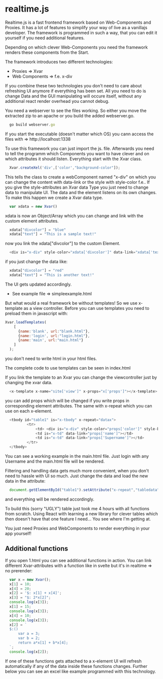 # realtime.js
Realtime.js is a fast frontend framework based on Web-Components and Proxies. It has a lot of features to simplify your way of live as a vanillajs developer. The framework is programmed in such a way, that you can edit it yourself if you need additional features.

Depending on which clever Web-Components you need the framework renders these components from the Start. 

The framework introduces two different technologies: 
- Proxies => Xvar 
- Web Components => f.e. x-div

If you combine these two technologies you don't  need to care about refreshing UI anymore if everything has been set. 
All you need to do is change Data and the GUI manipulating will occure itself, without any additional react render overhead you cannot debug.

You need a webserver to see the files working. So either you move the extracted zip to an apache or you build the added webserver.go. 
```javascript
  go build webserver.go
``` 
If you start the executable (doesn't matter which OS) you cann access the files with => http://localhost:1338

To use this framework you can just import the js. file. 
Afterwards you need to tell the programm which Components you want to have clever and on which attributes it should listen. 
Everything start with the Xvar class. 

```javascript
  Xvar.createXel('div',['color',"background-color"]);
```

This tells the class to create a webComponent named "x-div" on which you can change the content with data-link or the style with style-color f.e.. 
If you give the style-attributes an Xvar data Type you just need to change data to manipulate UI. The data and the element listens on its own changes. 
To make this happen we create a Xvar data type. 

```javascript
  var xdata = new Xvar()
```

xdata is now an Object/Array which you can change and link with the custom element attributes. 

```javascript
  xdata["divcolor"] = "blue"
  xdata["text"] = "This is a sample text!"
```

now you link the xdata["divcolor"] to the custom Element. 

```javascript
  <div is="x-div" style-color="xdata['divcolor']" data-link="xdata['text']"></div>"
```

if you just change the data like: 

```javascript
  xdata["divcolor"] = "red"
  xdata["text"] = "This is another text!"
```

The UI gets updated accordingly. 

- See example file => simpleexample.html

But what would a real framework be without templates! So we use x-template as a view controller. 
Before you can use templates you need to preload them in javascript with: 

```javascript
Xvar.loadTemplates(
    [
      {name:'blank', url:"blank.html"},
      {name:'login', url:"login.html"},
      {name:'main', url:"main.html"}
    ]
  );
```

you don't need to write html in your html files. 

The complete code to use templates can be seen in index.html

If you link the template to an Xvar you can change the viewcontroller just by changing the xvar data. 

```javascript
  <x-template x-name="site['view']" x-props="x['props']"></x-template>
```

you can add props which will be changed if you write props in corresponding element attributes. 
The same with x-repeat which you can use on each x-element. 

```javascript
  <tbody id="table1" is="x-tbody" x-repeat="datax">
          <tr>
              <td> <div is="x-div" style-color="props['color']" style-background-color="props['color']">Test bg Color</div></td>
              <td is="x-td" data-link="props['name']"></td>
              <td is="x-td" data-link="props['Supername']"></td>
          </tr>
  </tbody>
```

You can see a working example in the main.html file. 
Just login with any Username and the main.html file will be rendered. 

Filtering and handling data gets much more convenient, when you don't need to hassle with UI so much. 
Just change the data and load the new data in the attribute: 
```javascript
  document.getElementById("table1").setAttribute("x-repeat","tabledata");
```
and everything will be rendered accordingly. 

To build this (sorry "UGLY") table just took me 4 hours with all functions from scratch. 
Using React with learning a new library for clever tables which then doesn't have that one feature I need... You see where I'm getting at. 

You just need Proxies and WebComponents to render everything in your app yourself!

## Additional functions
  If you open 1.html you can see additional functions in action. 
  You can link different Xvar-attributes with a function like in svelte but it's in realtime => no prerender: 
  ```javascript
    var x = new Xvar();
    x[1] = 10;
    x[4] = 20;
    x[2] = '$: x[1] + x[4]';
    x[3] = "$: 2*x[2]";
    console.log(x[3]);
    x[1] = 15;
    console.log(x[3]);
    x[4] = 10;
    console.log(x[3]);
    x[2] = `
    $:()
        var a = 3;
        var b = 2;
        return a*x[1] + b*x[4];
    `;
    console.log(x[2]);
  ```
  
  If one of these functions gets attached to a x-element UI will refresh automatically if any of the data inside these functions changes. 
  Further below you can see an excel like example programmed with this technology.
  
  

